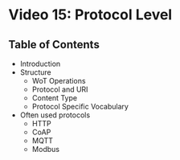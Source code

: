 # Video 15: Protocol Level

## Table of Contents

- Introduction
- Structure
    - WoT Operations
    - Protocol and URI
    - Content Type
    - Protocol Specific Vocabulary
- Often used protocols
    - HTTP
    - CoAP
    - MQTT
    - Modbus